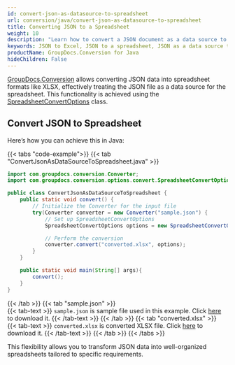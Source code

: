 ```yaml
---
id: convert-json-as-datasource-to-spreadsheet
url: conversion/java/convert-json-as-datasource-to-spreadsheet
title: Converting JSON to a Spreadsheet
weight: 10
description: "Learn how to convert a JSON document as a data source to a spreadsheet using GroupDocs.Conversion for Java."
keywords: JSON to Excel, JSON to a spreadsheet, JSON as a data source to XLSX, Convert JSON to Excel
productName: GroupDocs.Conversion for Java
hideChildren: False
---
```


[GroupDocs.Conversion](https://products.groupdocs.com/conversion/java/) allows converting JSON data into spreadsheet formats like XLSX, effectively treating the JSON file as a data source for the spreadsheet. This functionality is achieved using the [SpreadsheetConvertOptions](https://reference.groupdocs.com/conversion/java/com.groupdocs.conversion.options.convert/spreadsheetconvertoptions/) class.

## Convert JSON to Spreadsheet
Here’s how you can achieve this in Java:

{{< tabs "code-example">}}
{{< tab "ConvertJsonAsDataSourceToSpreadsheet.java" >}}  
```java
import com.groupdocs.conversion.Converter;
import com.groupdocs.conversion.options.convert.SpreadsheetConvertOptions;

public class ConvertJsonAsDataSourceToSpreadsheet {
    public static void convert() {
        // Initialize the Converter for the input file
        try(Converter converter = new Converter("sample.json") {
            // Set up SpreadsheetConvertOptions
            SpreadsheetConvertOptions options = new SpreadsheetConvertOptions();

            // Perform the conversion
            converter.convert("converted.xlsx", options);
        }
    }

    public static void main(String[] args){
        convert();
    }
}
```
{{< /tab >}}
{{< tab "sample.json" >}}  
{{< tab-text >}}
`sample.json` is sample file used in this example. Click [here](/conversion/java/_sample_files/developer-guide/converting-documents/convert-json-as-datasource-to-spreadsheet/sample.json) to download it.
{{< /tab-text >}}
{{< /tab >}}
{{< tab "converted.xlsx" >}}  
{{< tab-text >}}
`converted.xlsx` is converted XLSX file. Click [here](/conversion/java/_sample_files/developer-guide/converting-documents/convert-json-as-datasource-to-spreadsheet/converted.xlsx) to download it.
{{< /tab-text >}}
{{< /tab >}}
{{< /tabs >}}

This flexibility allows you to transform JSON data into well-organized spreadsheets tailored to specific requirements.